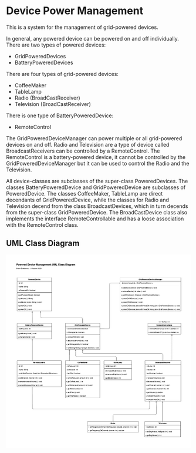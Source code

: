# Device Power Management
 
This is a system for the management of grid-powered devices. 

In general, any powered device can be powered on and off individually. There are two types of powered devices:
- GridPoweredDevices
- BatteryPoweredDevices

There are four types of grid-powered devices:
- CoffeeMaker
- TableLamp
- Radio (BroadCastReceiver)
- Television (BroadCastReceiver)

There is one type of BatteryPoweredDevice:
- RemoteControl

The GridPoweredDeviceManager can power multiple or all grid-powered devices on and off. Radio and Television are a type of device called BroadcastReceivers can be controlled by a RemoteControl. The RemoteControl is a battery-powered device, it cannot be controlled by the GridPoweredDeviceManager but it can be used to control the Radio and the Television.

All device-classes are subclasses of the super-class PoweredDevices. The classes BatteryPoweredDevice and GridPoweredDevice are subclasses of PoweredDevice. The classes CoffeeMaker, TableLamp are direct decendants of GridPoweredDevice, while the classes for Radio and Television decend from the class BroadcastDevices, which in turn decends from the super-class GridPoweredDevice. The BroadCastDevice class also implements the interface RemoteControllable and has a loose association with the RemoteControl class.

## UML Class Diagram
![Devices UML Class-Diagram](DevicesUML.png)
